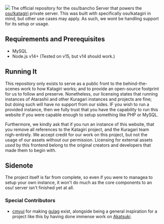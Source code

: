 ![](https://i.imgur.com/T6sOvHq.png)
The official repository for the osu!bancho Server that powers the [osu!katagiri](https://osu.katagiri.ml) private server. This was built with specifically osu!katagiri in mind, but other use cases may apply. As such, we wont be handling support for its setup or usage.

## Requirements and Prerequisites
* MySQL
* Node.js v14+ (Tested on v15, but v14 should work.)

## Running It
This repository only exists to serve as a public front to the behind-the-scenes work to how Katagiri works; and to provide an open-source footprint for us to follow and preserve. Nonetheless, our licensing states that running instances of Atarashii and other Kuragari instances and projects are fine; but doing such will have no support from our sides. IF you wish to run a provided instance, then we fully trust that you have the capability to run this website if you were capable enough to setup something like PHP or MySQL.

Furthermore, we kindly ask that if you run an instance of this website, that you remove all references to the Katagiri project, and the Kuragari team nigh-entirely. We accept credit for our work on this project, but not the usage of our assets without our permission. Licensing for external assets *used* by this frontend belong to the original creators and developers that made them to begin with.

## Sidenote
The project itself is far from complete, so even if you were to managea to setup your own instance, it won't do much as the core components to an osu! server isn't finished yet at all.

### Special Contributors
* [cmyui](https://github.com/cmyui) for making [gulag](https://github.com/cmyui/gulag) exist, alongside being a general inspiration for a project like this by having done immense work on [Akatsuki](https://akatsuki.pw).
